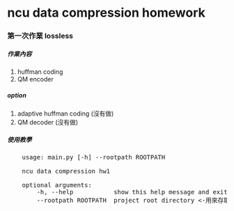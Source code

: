 # ncu data compression homework

### 第一次作業 lossless 

##### 作業內容
1. huffman coding
2. QM encoder

##### option
1. adaptive huffman coding (沒有做)
2. QM decoder (沒有做)

##### 使用教學
<pre>
    usage: main.py [-h] --rootpath ROOTPATH

    ncu data compression hw1

    optional arguments:
        -h, --help           show this help message and exit
        --rootpath ROOTPATH  project root directory <-用來存取影片、壓縮後的檔案
</pre>